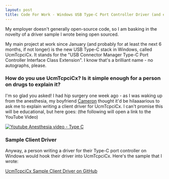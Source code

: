 ```yaml
---
layout: post
title: Code For Work - Windows USB Type-C Port Controller Driver (and explaining it under anesthesia)
---
```


My employer doesn't generally open-source code, so I am basking in the novelty of a driver sample I wrote being open sourced.

My main project at work since January (and probably for at least the next 6 months, if not longer) is the new USB Type-C stack in Windows, called UcmTcpciCx. It stands for the "USB Connector Manager Type-C Port Controller Interface Class Extension". I know that's a brilliant name - no autographs, please.

### How do you use UcmTcpciCx? Is it simple enough for a person on drugs to explain it?
I'm so glad you asked! I had hip surgery one week ago - as I was waking up from the anesthesia, my boyfriend [Cameron](https://github.com/cgutman) thought it'd be hilaaaarious to ask me to explain writing a client driver for UcmTcpciCx.
I can't promise this will be educational, but here goes:
(the following will open a link to the YouTube Video)

[![Youtube Anesthesia video - Type C](https://img.youtube.com/vi/jsfydau16fE/0.jpg)](https://www.youtube.com/watch?v=jsfydau16fE)

### Sample Client Driver
Anyway, a person writing a driver for their Type-C port controller on Windows would hook their driver into UcmTcpciCx. Here's the sample that I wrote:

[UcmTcpciCx Sample Client Driver on GitHub](https://github.com/Microsoft/Windows-driver-samples/tree/master/usb/UcmTcpciCxClientSample)